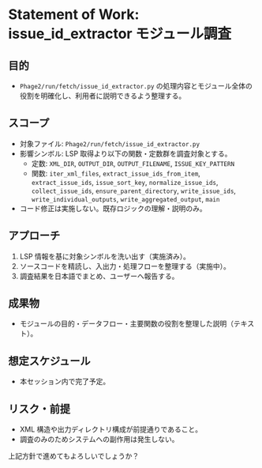 # Statement of Work: issue_id_extractor モジュール調査

## 目的
- `Phage2/run/fetch/issue_id_extractor.py` の処理内容とモジュール全体の役割を明確化し、利用者に説明できるよう整理する。

## スコープ
- 対象ファイル: `Phage2/run/fetch/issue_id_extractor.py`
- 影響シンボル: LSP 取得より以下の関数・定数群を調査対象とする。
  - 定数: `XML_DIR`, `OUTPUT_DIR`, `OUTPUT_FILENAME`, `ISSUE_KEY_PATTERN`
  - 関数: `iter_xml_files`, `extract_issue_ids_from_item`, `extract_issue_ids`, `issue_sort_key`, `normalize_issue_ids`, `collect_issue_ids`, `ensure_parent_directory`, `write_issue_ids`, `write_individual_outputs`, `write_aggregated_output`, `main`
- コード修正は実施しない。既存ロジックの理解・説明のみ。

## アプローチ
1. LSP 情報を基に対象シンボルを洗い出す（実施済み）。
2. ソースコードを精読し、入出力・処理フローを整理する（実施中）。
3. 調査結果を日本語でまとめ、ユーザーへ報告する。

## 成果物
- モジュールの目的・データフロー・主要関数の役割を整理した説明（テキスト）。

## 想定スケジュール
- 本セッション内で完了予定。

## リスク・前提
- XML 構造や出力ディレクトリ構成が前提通りであること。
- 調査のみのためシステムへの副作用は発生しない。

上記方針で進めてもよろしいでしょうか？
